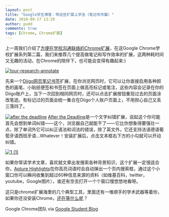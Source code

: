 ```yaml
---
layout: post
title: "Google学生博客：带这些扩展上学去（笔记写作篇）"
date: 2010-09-17 13:29
author: pudd
comments: true
tags: [Chrome, Chrome扩展]
---
```

上一周我们介绍了[方便在学校沟通联络的Chrome扩展](http://www.chromi.org/archives/7225)，在这Google Chrome学校扩展系列第二篇，我们来推荐几个提高做笔记和写作效率的扩展，这两种耗时间又无趣的活动，在Chrome的陪伴下，也可能会变得有趣起来:)

<a href="http://www.chromi.org/archives/7400/tour-research-annotate" rel="attachment wp-att-7403">![](http://img.chromi.org/2010/09/tour-research-annotate.gif "tour-research-annotate")</a>

先来一个[Diigo网页笔记书签](http://chrome.google.com/extensions/detail/oojbgadfejifecebmdnhhkbhdjaphole)扩展，在你浏览网页时，它可以让你直接启用各种颜色的画笔、小贴纸便签和书签在页面上做高亮标记或笔注，这些内容会记录在你的Diigo账户上，当下一次回到相同网页时，还可以点击扩展按钮重现过去的页面涂改笔迹。有标记过的页面会统一集合在Diigo个人账户页面上，不用担心自己又丢三落四了。

<a href="http://www.chromi.org/archives/7400/after-the-deadline-2" rel="attachment wp-att-7410">![](http://img.chromi.org/2010/09/after-the-deadline.png "after the deadline")</a>
[After the Deadline](https://chrome.google.com/extensions/detail/fcdjadjbdihbaodagojiomdljhjhjfho)是一个文字纠错扩展，说起这个你可能首先会想到单词纠错——这个，浏览器自己就能干了——它比你想象得要强壮一点，除了单词外它可以纠正语法和词法的错误，除了英文外，它还支持法语德语葡萄牙语西班牙语…Whatever！安装扩展后，点击文本框右下方的小勾就可以开动纠错。 

<a href="http://www.chromi.org/archives/7400/1-1-2" rel="attachment wp-att-7419">![](http://img.chromi.org/2010/09/1-1.png "1 (1)")</a>

如果你常读学术文章，喜欢就文章出发搜索各种背景知识，这个扩展一定很适合你，[Apture Highlights](http://chrome.google.com/extensions/detail/cppaadhnncohnjgallikmjdonfliciek)在你高亮词语时会自动弹出一个页内搜索框，通过这个小窗口你可以瞬间收集到超过60种信息来源的资料（如维基百科，twitter，youtube，Google图片），谁还有空去打开一个个窗口慢悠悠地看呀。

这只是chrome扩展海里的几个典型工具，里面还有一堆顺手的学术武器等着你，如果你还没安装Chrome，[还在等什么呢](http://www.chromi.org/chromedownload)？

Google Chrome团队
via [Google Student Blog](http://googleforstudents.blogspot.com/2010/09/google-chrome-extensions-at-school_16.html)
